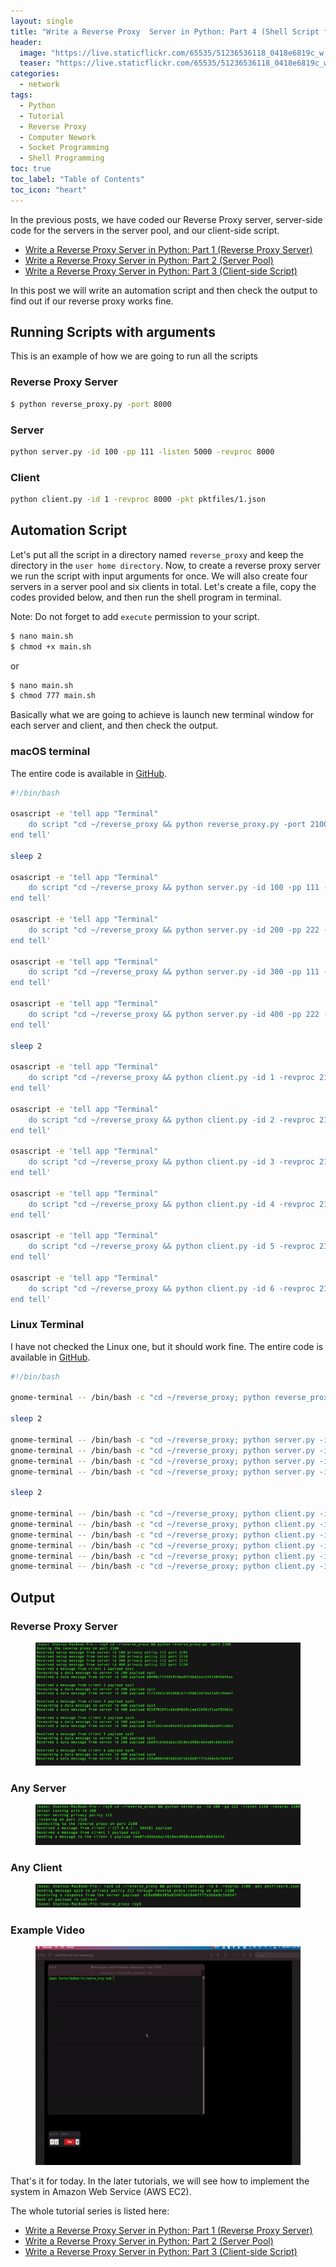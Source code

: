 ```yaml
---
layout: single
title: "Write a Reverse Proxy  Server in Python: Part 4 (Shell Script for Automation)"
header:
  image: "https://live.staticflickr.com/65535/51236536118_0418e6819c_w.jpg"
  teaser: "https://live.staticflickr.com/65535/51236536118_0418e6819c_w.jpg"
categories:
  - network
tags:
  - Python
  - Tutorial
  - Reverse Proxy
  - Computer Nework
  - Socket Programming
  - Shell Programming
toc: true
toc_label: "Table of Contents"
toc_icon: "heart"
---
```


In the previous posts, we have coded our Reverse Proxy server, server-side code for the servers in the server pool, and our  client-side script.

* [Write a Reverse Proxy Server in Python: Part 1 (Reverse Proxy Server)](https://shantoroy.com/network/write-a-reverse-proxy-server-in-python/)
* [Write a Reverse Proxy Server in Python: Part 2 (Server Pool)](https://shantoroy.com/network/write-a-reverse-proxy-in-python-part-02-servers/)
* [Write a Reverse Proxy Server in Python: Part 3 (Client-side Script)](https://shantoroy.com/network/write-a-reverse-proxy-server-client-side-script/)

In this post we will write an automation script and then check the output to find out if our reverse proxy works fine.

## Running Scripts with arguments
This is an example of how we are going to run all the scripts
### Reverse Proxy Server
 ```sh
$ python reverse_proxy.py -port 8000
```

### Server
```sh
python server.py -id 100 -pp 111 -listen 5000 -revproc 8000
```

### Client
```sh
python client.py -id 1 -revproc 8000 -pkt pktfiles/1.json
```

## Automation Script
Let's put all the script in a directory named `reverse_proxy` and keep the directory in the `user home directory`. Now, to create a reverse proxy server we run the script with input arguments for once. We will also create four servers in a server pool and six clients in total. Let's create a file, copy the codes provided below, and then run the shell program in terminal.

Note: Do not forget to add `execute` permission to your script.
```sh
$ nano main.sh
$ chmod +x main.sh
```
or
```sh
$ nano main.sh
$ chmod 777 main.sh
```

Basically what we are going to achieve is launch new terminal window for each server and client, and then check the output.

### macOS terminal
The entire code is available in [GitHub](https://github.com/shantoroy/reverse_proxy/blob/master/main.sh).
```sh
#!/bin/bash

osascript -e 'tell app "Terminal"
    do script "cd ~/reverse_proxy && python reverse_proxy.py -port 2100"
end tell'

sleep 2

osascript -e 'tell app "Terminal"
    do script "cd ~/reverse_proxy && python server.py -id 100 -pp 111 -listen 2105 -revproc 2100"
end tell'

osascript -e 'tell app "Terminal"
    do script "cd ~/reverse_proxy && python server.py -id 200 -pp 222 -listen 2110 -revproc 2100"
end tell'

osascript -e 'tell app "Terminal"
    do script "cd ~/reverse_proxy && python server.py -id 300 -pp 111 -listen 2115 -revproc 2100"
end tell'

osascript -e 'tell app "Terminal"
    do script "cd ~/reverse_proxy && python server.py -id 400 -pp 222 -listen 2120 -revproc 2100"
end tell'

sleep 2

osascript -e 'tell app "Terminal"
    do script "cd ~/reverse_proxy && python client.py -id 1 -revproc 2100 -pkt pktfiles/1.json"
end tell'

osascript -e 'tell app "Terminal"
    do script "cd ~/reverse_proxy && python client.py -id 2 -revproc 2100 -pkt pktfiles/2.json"
end tell'

osascript -e 'tell app "Terminal"
    do script "cd ~/reverse_proxy && python client.py -id 3 -revproc 2100 -pkt pktfiles/3.json"
end tell'

osascript -e 'tell app "Terminal"
    do script "cd ~/reverse_proxy && python client.py -id 4 -revproc 2100 -pkt pktfiles/4.json"
end tell'

osascript -e 'tell app "Terminal"
    do script "cd ~/reverse_proxy && python client.py -id 5 -revproc 2100 -pkt pktfiles/5.json"
end tell'

osascript -e 'tell app "Terminal"
    do script "cd ~/reverse_proxy && python client.py -id 6 -revproc 2100 -pkt pktfiles/6.json"
end tell'
```

### Linux Terminal
I have not checked the Linux one, but it should work fine. The entire code is available in [GitHub](https://github.com/shantoroy/reverse_proxy/blob/master/main_linux.sh).
```sh
#!/bin/bash

gnome-terminal -- /bin/bash -c "cd ~/reverse_proxy; python reverse_proxy.py -port 2200; bash"

sleep 2

gnome-terminal -- /bin/bash -c "cd ~/reverse_proxy; python server.py -id 100 -pp 111 -listen 2105 -revproc 2200; bash"
gnome-terminal -- /bin/bash -c "cd ~/reverse_proxy; python server.py -id 200 -pp 222 -listen 2110 -revproc 2200; bash"
gnome-terminal -- /bin/bash -c "cd ~/reverse_proxy; python server.py -id 300 -pp 111 -listen 2115 -revproc 2200; bash"
gnome-terminal -- /bin/bash -c "cd ~/reverse_proxy; python server.py -id 400 -pp 222 -listen 2120 -revproc 2200; bash"

sleep 2

gnome-terminal -- /bin/bash -c "cd ~/reverse_proxy; python client.py -id 1 -revproc 2200 -pkt pktfiles/1.json; bash"
gnome-terminal -- /bin/bash -c "cd ~/reverse_proxy; python client.py -id 2 -revproc 2200 -pkt pktfiles/2.json; bash"
gnome-terminal -- /bin/bash -c "cd ~/reverse_proxy; python client.py -id 3 -revproc 2200 -pkt pktfiles/3.json; bash"
gnome-terminal -- /bin/bash -c "cd ~/reverse_proxy; python client.py -id 4 -revproc 2200 -pkt pktfiles/4.json; bash"
gnome-terminal -- /bin/bash -c "cd ~/reverse_proxy; python client.py -id 5 -revproc 2200 -pkt pktfiles/5.json; bash"
gnome-terminal -- /bin/bash -c "cd ~/reverse_proxy; python client.py -id 6 -revproc 2200 -pkt pktfiles/6.json; bash"
```

## Output
### Reverse Proxy Server
<figure>
  <a href="https://github.com/shantoroy/reverse_proxy/blob/master/screenshots/rev_proxy.png?raw=true"><img src="https://github.com/shantoroy/reverse_proxy/blob/master/screenshots/rev_proxy.png?raw=true"></a>
</figure>

### Any Server

<figure>
  <a href="https://github.com/shantoroy/reverse_proxy/blob/master/screenshots/server.png?raw=true"><img src="https://github.com/shantoroy/reverse_proxy/blob/master/screenshots/server.png?raw=true"></a>
</figure>

### Any Client

<figure>
  <a href="https://github.com/shantoroy/reverse_proxy/blob/master/screenshots/client.png?raw=true"><img src="https://github.com/shantoroy/reverse_proxy/blob/master/screenshots/client.png?raw=true"></a>
</figure>

### Example Video
<figure>
  <a href="https://github.com/shantoroy/reverse_proxy/blob/master/screenshots/reverse_proxy.gif?raw=true"><img src="https://github.com/shantoroy/reverse_proxy/blob/master/screenshots/reverse_proxy.gif?raw=true" width="700" height="350"></a>
</figure>

That's it for today. In the later tutorials, we will see how to implement the system in Amazon Web Service (AWS EC2).

The whole tutorial series is listed here:
* [Write a Reverse Proxy Server in Python: Part 1 (Reverse Proxy Server)](https://shantoroy.com/network/write-a-reverse-proxy-server-in-python/)
* [Write a Reverse Proxy Server in Python: Part 2 (Server Pool)](https://shantoroy.com/network/write-a-reverse-proxy-in-python-part-02-servers/)
* [Write a Reverse Proxy Server in Python: Part 3 (Client-side Script)](https://shantoroy.com/network/write-a-reverse-proxy-server-client-side-script/)
<!--stackedit_data:
eyJoaXN0b3J5IjpbNTQwMjM5MTE3LDY2MDIwMzA2NCwtMjAzND
AwMTEzMSwtMTg1MDAxNzY5NCwxNjA2NjI1Mjc5XX0=
-->